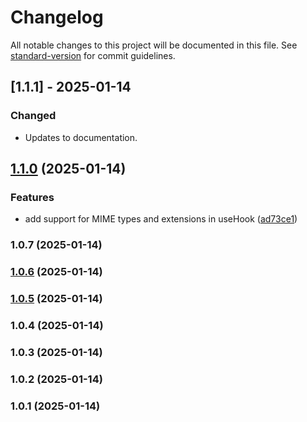 # Changelog

All notable changes to this project will be documented in this file. See [standard-version](https://github.com/conventional-changelog/standard-version) for commit guidelines.

## [1.1.1] - 2025-01-14

### Changed

- Updates to documentation.

## [1.1.0](https://github.com/mkdirprince/useFFmpeg/compare/v1.0.7...v1.1.0) (2025-01-14)

### Features

- add support for MIME types and extensions in useHook ([ad73ce1](https://github.com/mkdirprince/useFFmpeg/commit/ad73ce107a8d4b168769976402337c2fbebec125))

### 1.0.7 (2025-01-14)

### [1.0.6](https://github.com/mkdirprince/useFFmpeg/compare/v1.0.5...v1.0.6) (2025-01-14)

### [1.0.5](https://github.com/mkdirprince/useFFmpeg/compare/v1.0.4...v1.0.5) (2025-01-14)

### 1.0.4 (2025-01-14)

### 1.0.3 (2025-01-14)

### 1.0.2 (2025-01-14)

### 1.0.1 (2025-01-14)

